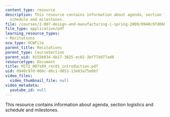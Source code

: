 ```yaml
---
content_type: resource
description: This resource contains information about agenda, section logistics and
  schedule and milestones.
file: /courses/2-007-design-and-manufacturing-i-spring-2009/0940c97d060cd6c1d05313e03a75e0b7_MIT2_007s09_rec01_introduction.pdf
file_type: application/pdf
learning_resource_types:
- Recitations
ocw_type: OCWFile
parent_title: Recitations
parent_type: CourseSection
parent_uid: 81556034-db17-3025-ec02-3bf77dd77ad0
resourcetype: Document
title: MIT2_007s09_rec01_introduction.pdf
uid: 0940c97d-060c-d6c1-d053-13e03a75e0b7
video_files:
  video_thumbnail_file: null
video_metadata:
  youtube_id: null
---
```

This resource contains information about agenda, section logistics and schedule and milestones.

